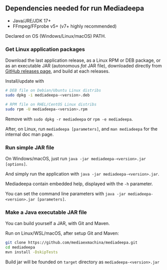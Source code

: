 ## Dependencies needed for run Mediadeepa

  - Java/JRE/JDK 17+
  - FFmpeg/FFprobe v5+ (v7+ highly recommended)

Declared on OS (Windows/Linux/macOS) PATH.

### Get Linux application packages

Download the last application release, as a Linux RPM or DEB package, or as an executable JAR (autonomous *fat* JAR file), downloaded directly from [GitHub releases page](https://github.com/mediaexmachina/mediadeepa/releases), and build at each releases.

Install/update with 

```bash
# DEB file on Debian/Ubuntu Linux distribs
sudo dpkg -i mediadeepa-<version>.deb

# RPM file on RHEL/CentOS Linux distribs
sudo rpm -U mediadeepa-<version>.rpm
```

Remove with `sudo dpkg -r mediadeepa` or `rpm -e mediadeepa`.

After, on Linux, run `mediadeepa [parameters]`, and `man mediadeepa` for the internal doc man page.

### Run simple JAR file

On Windows/macOS, just run `java -jar mediadeepa-<version>.jar [options]`.

And simply run the application with `java -jar mediadeepa-<version>.jar`.

Mediadeepa contain embedded help, displayed with the `-h` parameter.

You can set the command line parameters with `java -jar mediadeepa-<version>.jar [parameters]`.

### Make a Java executable JAR file

You can build yourself a JAR, with Git and Maven.

Run on Linux/WSL/macOS, after setup Git and Maven:

```bash
git clone https://github.com/mediaexmachina/mediadeepa.git
cd mediadeepa
mvn install -DskipTests
```

Build jar will be founded on `target` directory as `mediadeepa-<version>.jar`
